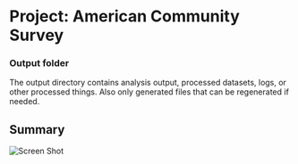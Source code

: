 # Project: American Community Survey
### Output folder

The output directory contains analysis output, processed datasets, logs, or other processed things. Also only generated files that can be regenerated if needed. 

## Summary 


![Screen Shot](https://raw.githubusercontent.com/TZstatsADS/cycle1-9/master/output/image/ScreenShot1.png?token=AKN9cU9GaFIwejKfkUzVaqLcxsGX9OY_ks5WuROFwA%3D%3D)